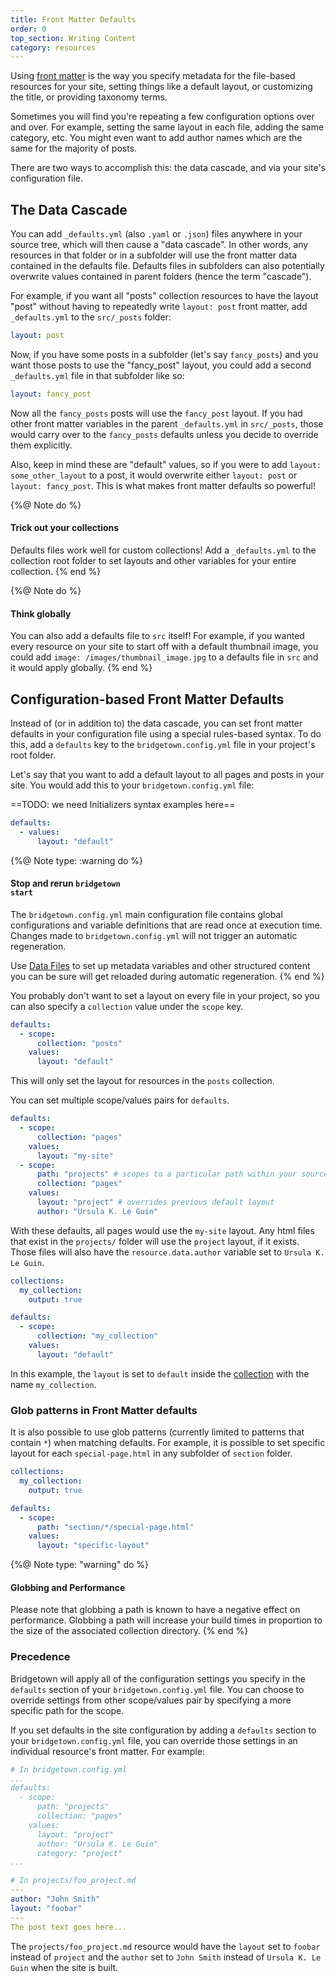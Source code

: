 ```yaml
---
title: Front Matter Defaults
order: 0
top_section: Writing Content
category: resources
---
```


Using [front matter](/docs/front-matter) is the way you specify metadata for the file-based resources for your site, setting things like a default layout, or customizing the title, or providing taxonomy terms.

Sometimes you will find you're repeating a few configuration options over and over. For example, setting the same layout in each file, adding the same category, etc. You might even want to add author names which are the same for the majority of posts.

There are two ways to accomplish this: the data cascade, and via your site's configuration file.

## The Data Cascade

You can add `_defaults.yml` (also `.yaml` or `.json`) files anywhere in your source tree, which will then cause a "data cascade". In other words, any resources in that folder or in a subfolder will use the front matter data contained in the defaults file. Defaults files in subfolders can also potentially overwrite values contained in parent folders (hence the term "cascade").

For example, if you want all "posts" collection resources to have the layout "post" without having to repeatedly write `layout: post` front matter, add `_defaults.yml` to the `src/_posts` folder:

```yaml
layout: post
```

Now, if you have some posts in a subfolder (let's say `fancy_posts`) and you want those posts to use the "fancy\_post" layout, you could add a second `_defaults.yml` file in that subfolder like so:

```yaml
layout: fancy_post
```

Now all the `fancy_posts` posts will use the `fancy_post` layout. If you had other front matter variables in the parent `_defaults.yml` in `src/_posts`, those would carry over to the `fancy_posts` defaults unless you decide to override them explicitly.

Also, keep in mind these are "default" values, so if you were to add `layout: some_other_layout` to a post, it would overwrite either `layout: post` or `layout: fancy_post`. This is what makes front matter defaults so powerful!

{%@ Note do %}
  #### Trick out your collections

  Defaults files work well for custom collections! Add a `_defaults.yml` to the collection root folder to set layouts and other variables for your entire collection.
{% end %}

{%@ Note do %}
  #### Think globally

  You can also add a defaults file to `src` itself! For example, if you wanted every resource on your site to start off with a default thumbnail image, you could add `image: /images/thumbnail_image.jpg` to a defaults file in `src` and it would apply globally.
{% end %}

## Configuration-based Front Matter Defaults

Instead of (or in addition to) the data cascade, you can set front matter defaults in your configuration file using a special rules-based syntax. To do this, add a `defaults` key to the `bridgetown.config.yml` file in your project's root folder.

Let's say that you want to add a default layout to all pages and posts in your site. You would add this to your `bridgetown.config.yml` file:

==TODO: we need Initializers syntax examples here==

```yaml
defaults:
  - values:
      layout: "default"
```

{%@ Note type: :warning do %}
  #### Stop and rerun <code>bridgetown start</code>

  The <code>bridgetown.config.yml</code> main configuration file contains global configurations and variable definitions that are read once at execution time. Changes made to <code>bridgetown.config.yml</code> will not trigger an automatic regeneration.

  Use [Data Files](/docs/datafiles) to set up metadata variables and other structured content you can be sure will get reloaded during automatic regeneration.
{% end %}

You probably don't want to set a layout on every file in your project, so you can also specify a `collection` value under the `scope` key.

```yaml
defaults:
  - scope:
      collection: "posts"
    values:
      layout: "default"
```

This will only set the layout for resources in the `posts` collection.

You can set multiple scope/values pairs for `defaults`.

```yaml
defaults:
  - scope:
      collection: "pages"
    values:
      layout: "my-site"
  - scope:
      path: "projects" # scopes to a particular path within your source folder
      collection: "pages"
    values:
      layout: "project" # overrides previous default layout
      author: "Ursula K. Le Guin"
```

With these defaults, all pages would use the `my-site` layout. Any html files that exist in the `projects/` folder will use the `project` layout, if it exists. Those files will also have the `resource.data.author` variable set to `Ursula K. Le Guin`.

```yaml
collections:
  my_collection:
    output: true

defaults:
  - scope:
      collection: "my_collection"
    values:
      layout: "default"
```

In this example, the `layout` is set to `default` inside the [collection](/docs/collections/) with the name `my_collection`.

### Glob patterns in Front Matter defaults

It is also possible to use glob patterns (currently limited to patterns that contain `*`) when matching defaults. For example, it is possible to set specific layout for each `special-page.html` in any subfolder of `section` folder.

```yaml
collections:
  my_collection:
    output: true

defaults:
  - scope:
      path: "section/*/special-page.html"
    values:
      layout: "specific-layout"
```

{%@ Note type: "warning" do %}
  #### Globbing and Performance

  Please note that globbing a path is known to have a negative effect on performance. Globbing a path will increase your build times in proportion to the size of the associated collection directory.
{% end %}

### Precedence

Bridgetown will apply all of the configuration settings you specify in the `defaults` section of your `bridgetown.config.yml` file. You can choose to override settings from other scope/values pair by specifying a more specific path for the scope.

If you set defaults in the site configuration by adding a `defaults` section to your `bridgetown.config.yml` file, you can override those settings in an individual resource's front matter. For example:

```yaml
# In bridgetown.config.yml
...
defaults:
  - scope:
      path: "projects"
      collection: "pages"
    values:
      layout: "project"
      author: "Ursula K. Le Guin"
      category: "project"
...
```

```yaml
# In projects/foo_project.md
---
author: "John Smith"
layout: "foobar"
---
The post text goes here...
```

The `projects/foo_project.md` resource would have the `layout` set to `foobar` instead of `project` and the `author` set to `John Smith` instead of `Ursula K. Le Guin` when the site is built.
